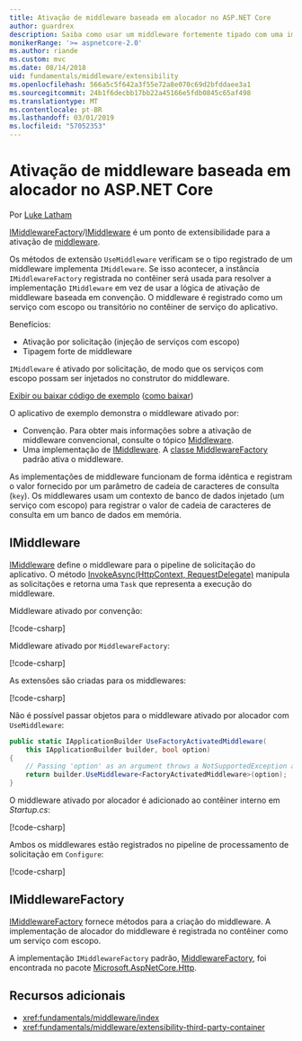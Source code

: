 ```yaml
---
title: Ativação de middleware baseada em alocador no ASP.NET Core
author: guardrex
description: Saiba como usar um middleware fortemente tipado com uma implementação de ativação baseada em alocador no ASP.NET Core.
monikerRange: '>= aspnetcore-2.0'
ms.author: riande
ms.custom: mvc
ms.date: 08/14/2018
uid: fundamentals/middleware/extensibility
ms.openlocfilehash: 566a5c5f642a3f55e72a8e070c69d2bfddaee3a1
ms.sourcegitcommit: 24b1f6decbb17bb22a45166e5fdb0845c65af498
ms.translationtype: MT
ms.contentlocale: pt-BR
ms.lasthandoff: 03/01/2019
ms.locfileid: "57052353"
---
```

# <a name="factory-based-middleware-activation-in-aspnet-core"></a>Ativação de middleware baseada em alocador no ASP.NET Core

Por [Luke Latham](https://github.com/guardrex)

[IMiddlewareFactory](/dotnet/api/microsoft.aspnetcore.http.imiddlewarefactory)/[IMiddleware](/dotnet/api/microsoft.aspnetcore.http.imiddleware) é um ponto de extensibilidade para a ativação de [middleware](xref:fundamentals/middleware/index).

Os métodos de extensão `UseMiddleware` verificam se o tipo registrado de um middleware implementa `IMiddleware`. Se isso acontecer, a instância `IMiddlewareFactory` registrada no contêiner será usada para resolver a implementação `IMiddleware` em vez de usar a lógica de ativação de middleware baseada em convenção. O middleware é registrado como um serviço com escopo ou transitório no contêiner de serviço do aplicativo.

Benefícios:

* Ativação por solicitação (injeção de serviços com escopo)
* Tipagem forte de middleware

`IMiddleware` é ativado por solicitação, de modo que os serviços com escopo possam ser injetados no construtor do middleware.

[Exibir ou baixar código de exemplo](https://github.com/aspnet/Docs/tree/master/aspnetcore/fundamentals/middleware/extensibility/sample) ([como baixar](xref:index#how-to-download-a-sample))

O aplicativo de exemplo demonstra o middleware ativado por:

* Convenção. Para obter mais informações sobre a ativação de middleware convencional, consulte o tópico [Middleware](xref:fundamentals/middleware/index).
* Uma implementação de [IMiddleware](/dotnet/api/microsoft.aspnetcore.http.imiddleware). A [classe MiddlewareFactory](/dotnet/api/microsoft.aspnetcore.http.middlewarefactory) padrão ativa o middleware.

As implementações de middleware funcionam de forma idêntica e registram o valor fornecido por um parâmetro de cadeia de caracteres de consulta (`key`). Os middlewares usam um contexto de banco de dados injetado (um serviço com escopo) para registrar o valor de cadeia de caracteres de consulta em um banco de dados em memória.

## <a name="imiddleware"></a>IMiddleware

[IMiddleware](/dotnet/api/microsoft.aspnetcore.http.imiddleware) define o middleware para o pipeline de solicitação do aplicativo. O método [InvokeAsync(HttpContext, RequestDelegate)](/dotnet/api/microsoft.aspnetcore.http.imiddleware.invokeasync#Microsoft_AspNetCore_Http_IMiddleware_InvokeAsync_Microsoft_AspNetCore_Http_HttpContext_Microsoft_AspNetCore_Http_RequestDelegate_) manipula as solicitações e retorna uma `Task` que representa a execução do middleware.

Middleware ativado por convenção:

[!code-csharp[](extensibility/sample/Middleware/ConventionalMiddleware.cs?name=snippet1)]

Middleware ativado por `MiddlewareFactory`:

[!code-csharp[](extensibility/sample/Middleware/FactoryActivatedMiddleware.cs?name=snippet1)]

As extensões são criadas para os middlewares:

[!code-csharp[](extensibility/sample/Middleware/MiddlewareExtensions.cs?name=snippet1)]

Não é possível passar objetos para o middleware ativado por alocador com `UseMiddleware`:

```csharp
public static IApplicationBuilder UseFactoryActivatedMiddleware(
    this IApplicationBuilder builder, bool option)
{
    // Passing 'option' as an argument throws a NotSupportedException at runtime.
    return builder.UseMiddleware<FactoryActivatedMiddleware>(option);
}
```

O middleware ativado por alocador é adicionado ao contêiner interno em *Startup.cs*:

[!code-csharp[](extensibility/sample/Startup.cs?name=snippet1&highlight=12)]

Ambos os middlewares estão registrados no pipeline de processamento de solicitação em `Configure`:

[!code-csharp[](extensibility/sample/Startup.cs?name=snippet2&highlight=14-15)]

## <a name="imiddlewarefactory"></a>IMiddlewareFactory

[IMiddlewareFactory](/dotnet/api/microsoft.aspnetcore.http.imiddlewarefactory) fornece métodos para a criação do middleware. A implementação de alocador do middleware é registrada no contêiner como um serviço com escopo.

A implementação `IMiddlewareFactory` padrão, [MiddlewareFactory](/dotnet/api/microsoft.aspnetcore.http.middlewarefactory), foi encontrada no pacote [Microsoft.AspNetCore.Http](https://www.nuget.org/packages/Microsoft.AspNetCore.Http/).

## <a name="additional-resources"></a>Recursos adicionais

* <xref:fundamentals/middleware/index>
* <xref:fundamentals/middleware/extensibility-third-party-container>

